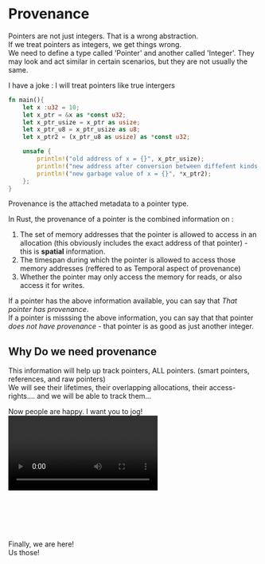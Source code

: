 # Provenance

Pointers are not just integers. That is a wrong abstraction.  
If we treat pointers as integers, we get things wrong.  
We need to define a type called 'Pointer' and another called 'Integer'. They may look and act similar in certain scenarios, but they are not usually the same.  

I have a joke : I will treat pointers like true intergers
```rust
fn main(){
    let x :u32 = 10;
    let x_ptr = &x as *const u32;
    let x_ptr_usize = x_ptr as usize;
    let x_ptr_u8 = x_ptr_usize as u8;
    let x_ptr2 = (x_ptr_u8 as usize) as *const u32;

    unsafe {
        println!("old address of x = {}", x_ptr_usize);
        println!("new address after conversion between diffefent kinds of integers: {}", (x_ptr_u8 as usize));
        println!("new garbage value of x = {}", *x_ptr2);
    };
}
```


Provenance is the attached metadata to a pointer type.  

In Rust, the provenance of a pointer is the combined information on : 
1. The set of memory addresses that the pointer is allowed to access in an allocation (this obviously includes the exact address of that pointer) - this is **spatial** information.
2. The timespan during which the pointer is allowed to access those memory addresses (reffered to as Temporal aspect of provenance)
3. Whether the pointer may only access the memory for reads, or also access it for writes.  


If a pointer has the above information available, you can say that *That pointer has provenance*.  
If a pointer is misssing the above information, you can say that that pointer *does not have provenance* - that pointer is as good as just another integer.  



## Why Do we need provenance
This information will help up track pointers, ALL pointers. (smart pointers, references, and raw pointers)  
We will see their lifetimes, their overlapping allocations, their access-rights.... and we will be able to track them...

Now people are happy. I want you to jog!  
<video controls src="imgs/Get ready, get ready, ready to Jump ~ Otieno Kajwang.mp4" title="Title"></video> 


<br><br><br><br><br>
Finally, we are here!  
Us those!  